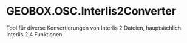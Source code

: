 # GEOBOX.OSC.Interlis2Converter
Tool für diverse Konvertierungen von Interlis 2 Dateien, hauptsächlich Interlis 2.4 Funktionen.
